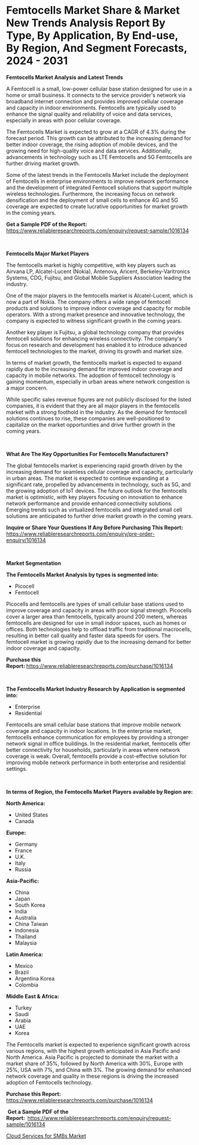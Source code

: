 <p><h1>Femtocells Market Share & Market New Trends Analysis Report By Type, By Application, By End-use, By Region, And Segment Forecasts, 2024 - 2031</h1></p><p><strong>Femtocells Market Analysis and Latest Trends</strong></p>
<p><p>A Femtocell is a small, low-power cellular base station designed for use in a home or small business. It connects to the service provider's network via broadband internet connection and provides improved cellular coverage and capacity in indoor environments. Femtocells are typically used to enhance the signal quality and reliability of voice and data services, especially in areas with poor cellular coverage.</p><p>The Femtocells Market is expected to grow at a CAGR of 4.3% during the forecast period. This growth can be attributed to the increasing demand for better indoor coverage, the rising adoption of mobile devices, and the growing need for high-quality voice and data services. Additionally, advancements in technology such as LTE Femtocells and 5G Femtocells are further driving market growth.</p><p>Some of the latest trends in the Femtocells Market include the deployment of Femtocells in enterprise environments to improve network performance and the development of integrated Femtocell solutions that support multiple wireless technologies. Furthermore, the increasing focus on network densification and the deployment of small cells to enhance 4G and 5G coverage are expected to create lucrative opportunities for market growth in the coming years.</p></p>
<p><strong>Get a Sample PDF of the Report:&nbsp;</strong> <a href="https://www.reliableresearchreports.com/enquiry/request-sample/1016134">https://www.reliableresearchreports.com/enquiry/request-sample/1016134</a></p>
<p>&nbsp;</p>
<p><strong>Femtocells Major Market Players</strong></p>
<p><p>The femtocells market is highly competitive, with key players such as Airvana LP, Alcatel-Lucent (Nokia), Antenova, Aricent, Berkeley-Varitronics Systems, CDG, Fujitsu, and Global Mobile Suppliers Association leading the industry. </p><p>One of the major players in the femtocells market is Alcatel-Lucent, which is now a part of Nokia. The company offers a wide range of femtocell products and solutions to improve indoor coverage and capacity for mobile operators. With a strong market presence and innovative technology, the company is expected to witness significant growth in the coming years.</p><p>Another key player is Fujitsu, a global technology company that provides femtocell solutions for enhancing wireless connectivity. The company's focus on research and development has enabled it to introduce advanced femtocell technologies to the market, driving its growth and market size.</p><p>In terms of market growth, the femtocells market is expected to expand rapidly due to the increasing demand for improved indoor coverage and capacity in mobile networks. The adoption of femtocell technology is gaining momentum, especially in urban areas where network congestion is a major concern.</p><p>While specific sales revenue figures are not publicly disclosed for the listed companies, it is evident that they are all major players in the femtocells market with a strong foothold in the industry. As the demand for femtocell solutions continues to rise, these companies are well-positioned to capitalize on the market opportunities and drive further growth in the coming years.</p></p>
<p>&nbsp;</p>
<p><strong>What Are The Key Opportunities For Femtocells Manufacturers?</strong></p>
<p><p>The global femtocells market is experiencing rapid growth driven by the increasing demand for seamless cellular coverage and capacity, particularly in urban areas. The market is expected to continue expanding at a significant rate, propelled by advancements in technology, such as 5G, and the growing adoption of IoT devices. The future outlook for the femtocells market is optimistic, with key players focusing on innovation to enhance network performance and provide enhanced connectivity solutions. Emerging trends such as virtualized femtocells and integrated small cell solutions are anticipated to further drive market growth in the coming years.</p></p>
<p><strong>Inquire or Share Your Questions If Any Before Purchasing This Report:</strong> <a href="https://www.reliableresearchreports.com/enquiry/pre-order-enquiry/1016134">https://www.reliableresearchreports.com/enquiry/pre-order-enquiry/1016134</a></p>
<p>&nbsp;</p>
<p><strong>Market Segmentation</strong></p>
<p><strong>The Femtocells Market Analysis by types is segmented into:</strong></p>
<p><ul><li>Picocell</li><li>Femtocell</li></ul></p>
<p><p>Picocells and femtocells are types of small cellular base stations used to improve coverage and capacity in areas with poor signal strength. Picocells cover a larger area than femtocells, typically around 200 meters, whereas femtocells are designed for use in small indoor spaces, such as homes or offices. Both technologies help to offload traffic from traditional macrocells, resulting in better call quality and faster data speeds for users. The femtocell market is growing rapidly due to the increasing demand for better indoor coverage and capacity.</p></p>
<p><strong>Purchase this Report:&nbsp;</strong><a href="https://www.reliableresearchreports.com/purchase/1016134">https://www.reliableresearchreports.com/purchase/1016134</a></p>
<p>&nbsp;</p>
<p><strong>The Femtocells Market Industry Research by Application is segmented into:</strong></p>
<p><ul><li>Enterprise</li><li>Residential</li></ul></p>
<p><p>Femtocells are small cellular base stations that improve mobile network coverage and capacity in indoor locations. In the enterprise market, femtocells enhance communication for employees by providing a stronger network signal in office buildings. In the residential market, femtocells offer better connectivity for households, particularly in areas where network coverage is weak. Overall, femtocells provide a cost-effective solution for improving mobile network performance in both enterprise and residential settings.</p></p>
<p>&nbsp;</p>
<p><strong>In terms of Region, the Femtocells Market Players available by Region are:</strong></p>
<p>
    <p> <strong> North America: </strong>
        <ul>
            <li>United States</li>
            <li>Canada</li>
        </ul>
        </p> 
    <p> <strong> Europe: </strong>
        <ul>
            <li>Germany</li>
            <li>France</li>
            <li>U.K.</li>
            <li>Italy</li>
            <li>Russia</li>
        </ul>
        </p> 
    <p> <strong> Asia-Pacific: </strong>
        <ul>
            <li>China</li>
            <li>Japan</li>
            <li>South Korea</li>
            <li>India</li>
            <li>Australia</li>
            <li>China Taiwan</li>
            <li>Indonesia</li>
            <li>Thailand</li>
            <li>Malaysia</li>
        </ul>
        </p> 
    <p> <strong> Latin America: </strong>
        <ul>
            <li>Mexico</li>
            <li>Brazil</li>
            <li>Argentina Korea</li>
            <li>Colombia</li>
        </ul>
        </p> 
    <p> <strong> Middle East & Africa: </strong>
        <ul>
            <li>Turkey</li>
            <li>Saudi</li>
            <li>Arabia</li>
            <li>UAE</li>
            <li>Korea</li>
        </ul>
    </p>
    </p>
<p><p>The Femtocells market is expected to experience significant growth across various regions, with the highest growth anticipated in Asia Pacific and North America. Asia Pacific is projected to dominate the market with a market share of 35%, followed by North America with 30%, Europe with 25%, USA with 7%, and China with 3%. The growing demand for enhanced network coverage and quality in these regions is driving the increased adoption of Femtocells technology.</p></p>
<p><strong>Purchase this Report: </strong><a href="https://www.reliableresearchreports.com/purchase/1016134">https://www.reliableresearchreports.com/purchase/1016134</a></p>
<p>&nbsp;<strong>Get a Sample PDF of the Report:&nbsp;&nbsp;</strong><a href="https://www.reliableresearchreports.com/enquiry/request-sample/1016134">https://www.reliableresearchreports.com/enquiry/request-sample/1016134</a></p>
<p><strong></strong></p>
<p><p><a href="https://frill-swim-3cd.notion.site/Cloud-Services-for-SMBs-Market-Centers-on-Aspects-such-as-Market-Growth-Market-Share-Market-Opport-329ebb4f32694655a0e30ad7fc91b2b7">Cloud Services for SMBs Market</a></p></p>